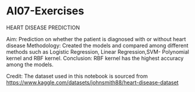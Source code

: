# AI07-Exercises

HEART DISEASE PREDICTION

Aim: Prediction on whether the patient is diagnosed with or without heart disease
Methodology: Created the models and compared among different methods such as Logistic Regression, Linear Regression,SVM- Polynomial kernel and RBF kernel. 
Conclusion: RBF kernel has the highest accuracy among the models. 

Credit: The dataset used in this notebook is sourced from https://www.kaggle.com/datasets/johnsmith88/heart-disease-dataset

